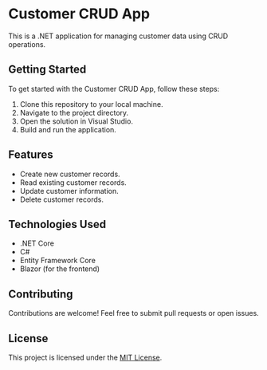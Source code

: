 # Customer CRUD App

This is a .NET application for managing customer data using CRUD operations.

## Getting Started

To get started with the Customer CRUD App, follow these steps:

1. Clone this repository to your local machine.
2. Navigate to the project directory.
3. Open the solution in Visual Studio.
4. Build and run the application.

## Features

- Create new customer records.
- Read existing customer records.
- Update customer information.
- Delete customer records.

## Technologies Used

- .NET Core
- C#
- Entity Framework Core
- Blazor (for the frontend)

## Contributing

Contributions are welcome! Feel free to submit pull requests or open issues.

## License

This project is licensed under the [MIT License](LICENSE).
